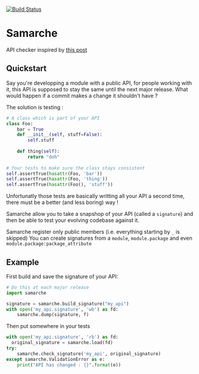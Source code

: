 [![Build Status](https://travis-ci.org/touilleMan/samarche.svg)](https://travis-ci.org/touilleMan/samarche)

Samarche
========

API checker inspired by [this post](http://sametmax.com/est-ce-que-cet-outil-existe-en-python/)

Quickstart
----------

Say you're developping a module with a public API, for people working with it, this API is supposed to stay the same until the next major release. What would happen if a commit makes a change it shouldn't have ?

The solution is testing :
```python
# A class which is part of your API
class Foo:
    bar = True
    def __init__(self, stuff=False):
        self.stuff
 
    def thing(self):
        return "doh"
 
# Your tests to make sure the class stays consistent
self.assertTrue(hasattr(Foo, 'bar'))
self.assertTrue(hasattr(Foo, 'thing'))
self.assertTrue(hasattr(Foo(), 'stuff'))
```

Unfortunatly those tests are basically writting all your API a second time, there must be a better (and less boring) way ! 

Samarche allow you to take a snapshop of your API (called a `signature`) and then be able to test your evolving codebase against it.

Samarche register only public members (i.e. everything starting by `_` is skipped)
You can create signatures from a `module`, `module.package` and even `module.package:package_attribute`


Example
-------

First build and save the signature of your API:
```python
# Do this at each major release
import samarche

signature = samarche.build_signature("my_api")
with open('my_api.signature', 'wb') as fd:
    samarche.dump(signature, f)
```

Then put somewhere in your tests
```python
with open('my_api.signature', 'rb') as fd:
  original_signature = samarche.load(fd)
try:
    samarche.check_signature('my_api', original_signature)
except samarche.ValidationError as e:
    print("API has changed : {}".format(e))
```
